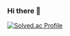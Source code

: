 ### Hi there 👋

[![Solved.ac Profile](http://mazassumnida.wtf/api/v2/generate_badge?boj=백준아이디)](https://solved.ac/hyunco25/)

<!--
**yuhyun1/yuhyun1** is a ✨ _special_ ✨ repository because its `README.md` (this file) appears on your GitHub profile.

Here are some ideas to get you started:

- 🔭 I’m currently working on ...
- 🌱 I’m currently learning ...
- 👯 I’m looking to collaborate on ...
- 🤔 I’m looking for help with ...
- 💬 Ask me about ...
- 📫 How to reach me: ...
- 😄 Pronouns: ...
- ⚡ Fun fact: ...
-->
